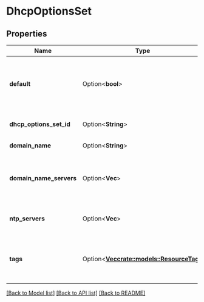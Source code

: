 # DhcpOptionsSet

## Properties

Name | Type | Description | Notes
------------ | ------------- | ------------- | -------------
**default** | Option<**bool**> | If true, the DHCP options set is a default one. If false, it is not. | [optional]
**dhcp_options_set_id** | Option<**String**> | The ID of the DHCP options set. | [optional]
**domain_name** | Option<**String**> | The domain name. | [optional]
**domain_name_servers** | Option<**Vec<String>**> | One or more IPs for the domain name servers. | [optional]
**ntp_servers** | Option<**Vec<String>**> | One or more IPs for the NTP servers. | [optional]
**tags** | Option<[**Vec<crate::models::ResourceTag>**](ResourceTag.md)> | One or more tags associated with the DHCP options set. | [optional]

[[Back to Model list]](../README.md#documentation-for-models) [[Back to API list]](../README.md#documentation-for-api-endpoints) [[Back to README]](../README.md)


